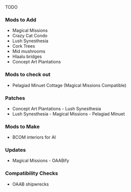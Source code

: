 TODO

### Mods to Add
* Magical Missions
* Crazy Cat Condo
* Lush Synesthesia
* Cork Trees
* Mid mushrooms
* Hlaalu bridges
* Concept Art Plantations

### Mods to check out
* Pelagiad Minuet Cottage (Magical Missions Compatible)

### Patches
* Concept Art Plantations - Lush Synesthesia
* Lush Synesthesia - Magical Missions - Pelagiad Minuet

### Mods to Make
* BCOM interiors for AI

### Updates
* Magical Missions - OAABify

### Compatibility Checks
* OAAB shipwrecks